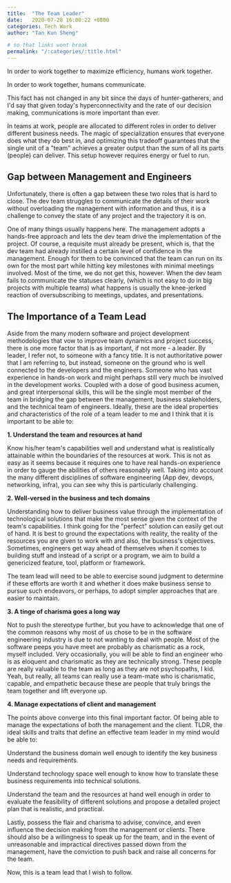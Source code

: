 ```yaml
---
title:  "The Team Leader"
date:   2020-07-28 16:00:22 +0800
categories: Tech Work
author: "Tan Kun Sheng"

# so that links wont break
permalink: "/:categories/:title.html" 
---
```


In order to work together to maximize efficiency, humans work together. 

In order to work together, humans communicate.

This fact has not changed in any bit since the days of hunter-gatherers, and I'd say that given today's hyperconnectivity and the rate of our decision making, communications is more important than ever.

In teams at work, people are allocated to different roles in order to deliver different business needs. The magic of specialization ensures that everyone does what they do best in, and optimizing this tradeoff guarantees that the single unit of a "team" achieves a greater output than the sum of all its parts (people) can deliver. This setup however requires energy or fuel to run.




<!-- Every team works best by having a balanced mixture of people who are detail-oriented and broad-based thinkers. The former is more commonly associated with engineering work due to the specificities involved in the production of a piece of software or a system. As for the management, a generalist who has a strong understanding of the business domain, its operating context, as well as having a high-level understanding of the technical details will fare pretty well as their role demands a certain degree of versatility in ideas, to be applied over a wider range of topics.  -->

## Gap between Management and Engineers
Unfortunately, there is often a gap between these two roles that is hard to close. The dev team struggles to communicate the details of their work without overloading the management with information and thus, it is a challenge to convey the state of any project and the trajectory it is on. 

One of many things usually happens here. The management adopts a hands-free approach and lets the dev team drive the implementation of the project. Of course, a requisite must already be present, which is, that the dev team had already instilled a certain level of confidence in the management. Enough for them to be convinced that the team can run on its own for the most part while hitting key milestones with minimal meetings involved. Most of the time, we do not get this, however. When the dev team fails to communicate the statuses clearly, (which is not easy to do in big projects with multiple teams) what happens is usually the knee-jerked reaction of oversubscribing to meetings, updates, and presentations.

## The Importance of a Team Lead
Aside from the many modern software and project development methodologies that vow to improve team dynamics and project success, there is one more factor that is as important, if not more - a leader. By leader, I refer not, to someone with a fancy title. It is not authoritative power that I am referring to, but instead, someone on the ground who is well connected to the developers and the engineers. Someone who has vast experience in hands-on work and might perhaps still very much be involved in the development works. Coupled with a dose of good business acumen, and great interpersonal skills, this will be the single most member of the team in bridging the gap between the management, business stakeholders, and the technical team of engineers. Ideally, these are the ideal properties and characteristics of the role of a team leader to me and I think that it is important to be able to:

**1. Understand the team and resources at hand**

Know his/her team's capabilities well and understand what is realistically attainable within the boundaries of the resources at work. This is not as easy as it seems because it requires one to have real hands-on experience in order to gauge the abilities of others reasonably well. Taking into account the many different disciplines of software engineering (App dev, devops, networking, infra), you can see why this is particularly challenging.

**2. Well-versed in the business and tech domains**

Understanding how to deliver business value through the implementation of technological solutions that make the most sense given the context of the team's capabilities. I think going for the "perfect" solution can easily get out of hand. It is best to ground the expectations with reality, the reality of the resources you are given to work with and also, the business's objectives. Sometimes, engineers get way ahead of themselves when it comes to building stuff and instead of a script or a program, we aim to build a genericized feature, tool, platform or framework.

The team lead will need to be able to exercise sound judgment to determine if these efforts are worth it and whether it does make business sense to pursue such endeavors, or perhaps, to adopt simpler approaches that are easier to maintain.

**3. A tinge of charisma goes a long way**

Not to push the stereotype further, but you have to acknowledge that one of the common reasons why most of us chose to be in the software engineering industry is due to not wanting to deal with people. Most of the software peeps you have meet are probably as charismatic as a rock, myself included. Very occasionally, you will be able to find an engineer who is as eloquent and charismatic as they are technically strong. These people are really valuable to the team as long as they are not psychopaths, I kid. Yeah, but really, all teams can really use a team-mate who is charismatic, capable, and empathetic because these are people that truly brings the team together and lift everyone up.

**4. Manage expectations of client and management**

The points above converge into this final important factor. Of being able to manage the expectations of both the management and the client. TLDR, the ideal skills and traits that define an effective team leader in my mind would be able to:

Understand the business domain well enough to identify the key business needs and requirements. 

Understand technology space well enough to know how to translate these business requirements into technical solutions. 

Understand the team and the resources at hand well enough in order to evaluate the feasibility of different solutions and propose a detailed project plan that is realistic, and practical.

Lastly, possess the flair and charisma to advise, convince, and even influence the decision making from the management or clients. There should also be a willingness to speak up for the team, and in the event of unreasonable and impractical directives passed down from the management, have the conviction to push back and raise all concerns for the team.

Now, this is a team lead that I wish to follow.





